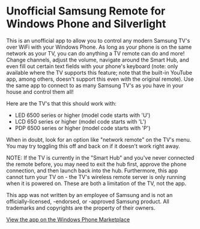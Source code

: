 Unofficial Samsung Remote for Windows Phone and Silverlight
================
This is an unofficial app to allow you to control any modern Samsung TV's over WiFi with your Windows Phone. As long as your phone is on the same network as your TV, you can do anything a TV remote can do and more! Change channels, adjust the volume, navigate around the Smart Hub, and even fill out certain text fields with your phone's keyboard (note: only available where the TV supports this feature; note that the built-in YouTube app, among others, doesn't support this even with the original remote). Use the same app to connect to as many Samsung TV's as you have in your house and control them all!

Here are the TV's that this should work with:
* LED 6500 series or higher (model code starts with 'U')
* LCD 650 series or higher (model code starts with 'L')
* PDP 6500 series or higher (model code starts with 'P')

When in doubt, look for an option like "network remote" on the TV's menu. You may try toggling this off and back on if it doesn't work right away.

NOTE: If the TV is currently in the "Smart Hub" and you've never connected the remote before, you may need to exit the hub first, approve the phone connection, and then launch back into the hub. Furthermore, this app cannot turn your TV on - the TV's wireless remote server is only running when it is powered on. These are both a limitation of the TV, not the app.

This app was not written by an employee of Samsung and is not an officially-licensed, -endorsed, or -approved Samsung product. All trademarks and copyrights are the property of their owners.

[View the app on the Windows Phone Marketplace](http://windowsphone.com/s?appId=eee32829-f405-40b4-93d1-568bbda1664d)
